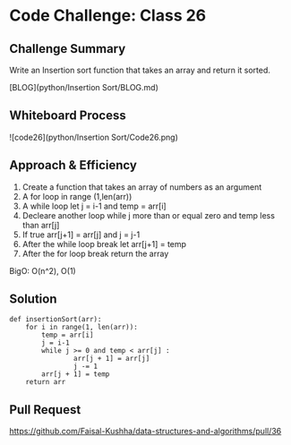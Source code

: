 # Code Challenge: Class 26

## Challenge Summary

Write an Insertion sort function that takes an array and return it sorted.

[BLOG](python/Insertion Sort/BLOG.md)

## Whiteboard Process

![code26](python/Insertion Sort/Code26.png)

## Approach & Efficiency

1. Create a function that takes an array of numbers as an argument
2. A for loop in range (1,len(arr))
3. A while loop let j = i-1 and temp = arr[i]
4. Decleare another loop while j more than or equal zero and temp less than arr[j]
5. If true arr[j+1] = arr[j] and j = j-1
6. After the while loop break let arr[j+1] = temp
7. After the for loop break return the array

BigO: O(n^2), O(1)

## Solution

```
def insertionSort(arr):
    for i in range(1, len(arr)):
        temp = arr[i]
        j = i-1
        while j >= 0 and temp < arr[j] :
                arr[j + 1] = arr[j]
                j -= 1
        arr[j + 1] = temp
    return arr
```

## Pull Request

https://github.com/Faisal-Kushha/data-structures-and-algorithms/pull/36
